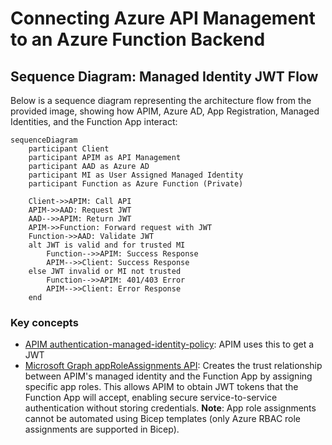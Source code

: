 # Connecting Azure API Management to an Azure Function Backend

## Sequence Diagram: Managed Identity JWT Flow

Below is a sequence diagram representing the architecture flow from the provided image, showing how APIM, Azure AD, App Registration, Managed Identities, and the Function App interact:

```mermaid
sequenceDiagram
    participant Client
    participant APIM as API Management
    participant AAD as Azure AD
    participant MI as User Assigned Managed Identity
    participant Function as Azure Function (Private)

    Client->>APIM: Call API
    APIM->>AAD: Request JWT
    AAD-->>APIM: Return JWT
    APIM->>Function: Forward request with JWT
    Function->>AAD: Validate JWT
    alt JWT is valid and for trusted MI
        Function-->>APIM: Success Response
        APIM-->>Client: Success Response
    else JWT invalid or MI not trusted
        Function-->>APIM: 401/403 Error
        APIM-->>Client: Error Response
    end
```

### Key concepts

- [APIM authentication-managed-identity-policy](https://learn.microsoft.com/en-us/azure/api-management/authentication-managed-identity-policy): APIM uses this to get a JWT
- [Microsoft Graph appRoleAssignments API](http://learn.microsoft.com/en-us/graph/api/serviceprincipal-post-approleassignments): Creates the trust relationship between APIM's managed identity and the Function App by assigning specific app roles. This allows APIM to obtain JWT tokens that the Function App will accept, enabling secure service-to-service authentication without storing credentials. **Note**: App role assignments cannot be automated using Bicep templates (only Azure RBAC role assignments are supported in Bicep).
